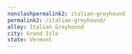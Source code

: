 ```yaml
---
﻿nonslashpermalink2: italian-greyhound
permalink2: /italian-greyhound/
alley: Italian Greyhound
city: Grand Isle
state: Vermont
---
```

